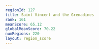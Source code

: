 ```yaml
---
regionId: 127
title: Saint Vincent and the Grenadines
rank: 161
meanScore: 65.12
globalMeanScore: 70.22
numRegions: 220
layout: region_score
---
```

